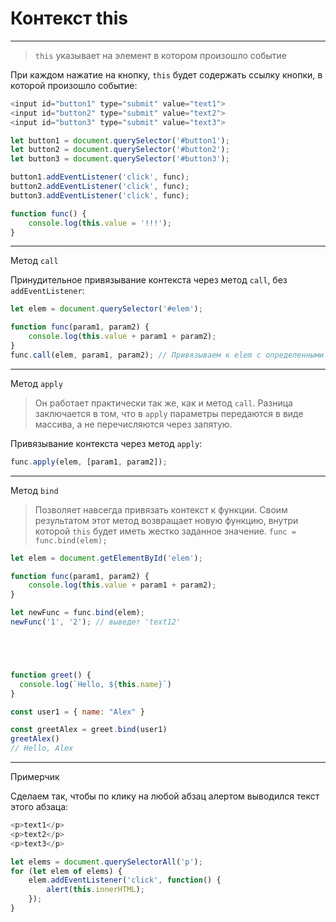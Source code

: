 # Контекст this
---

> `this` указывает на элемент в котором произошло событие

При каждом нажатие на кнопку, `this` будет содержать ссылку кнопки, в которой произошло событие:
```js
<input id="button1" type="submit" value="text1">
<input id="button2" type="submit" value="text2">
<input id="button3" type="submit" value="text3">

let button1 = document.querySelector('#button1');
let button2 = document.querySelector('#button2');
let button3 = document.querySelector('#button3');

button1.addEventListener('click', func);
button2.addEventListener('click', func);
button3.addEventListener('click', func);

function func() {
    console.log(this.value = '!!!');
}
```

----

Метод `call`

Принудительное привязывание контекста через метод `call`, без `addEventListener`:
```js
let elem = document.querySelector('#elem');

function func(param1, param2) {
	console.log(this.value + param1 + param2);
}
func.call(elem, param1, param2); // Привязываем к elem с определенными параметрами
```

---

Метод `apply`

>Он работает практически так же, как и метод `call`. Разница заключается в том, что в `apply` параметры передаются в виде массива, а не перечисляются через запятую. 

Привязывание контекста через метод `apply`:
```js
func.apply(elem, [param1, param2]);
```

---

Метод `bind`

>Позволяет навсегда привязать контекст к функции. Своим результатом этот метод возвращает новую функцию, внутри которой `this` будет иметь жестко заданное значение. `func = func.bind(elem);`

```js
let elem = document.getElementById('elem');

function func(param1, param2) {
	console.log(this.value + param1 + param2);
}

let newFunc = func.bind(elem);
newFunc('1', '2'); // выведет 'text12'





function greet() {
  console.log(`Hello, ${this.name}`)
}

const user1 = { name: "Alex" }

const greetAlex = greet.bind(user1)
greetAlex()
// Hello, Alex


```

----

Примерчик

Сделаем так, чтобы по клику на любой абзац алертом выводился текст этого абзаца:
```js
<p>text1</p>
<p>text2</p>
<p>text3</p>

let elems = document.querySelectorAll('p');
for (let elem of elems) {
	elem.addEventListener('click', function() {
		alert(this.innerHTML);
	});
}
```